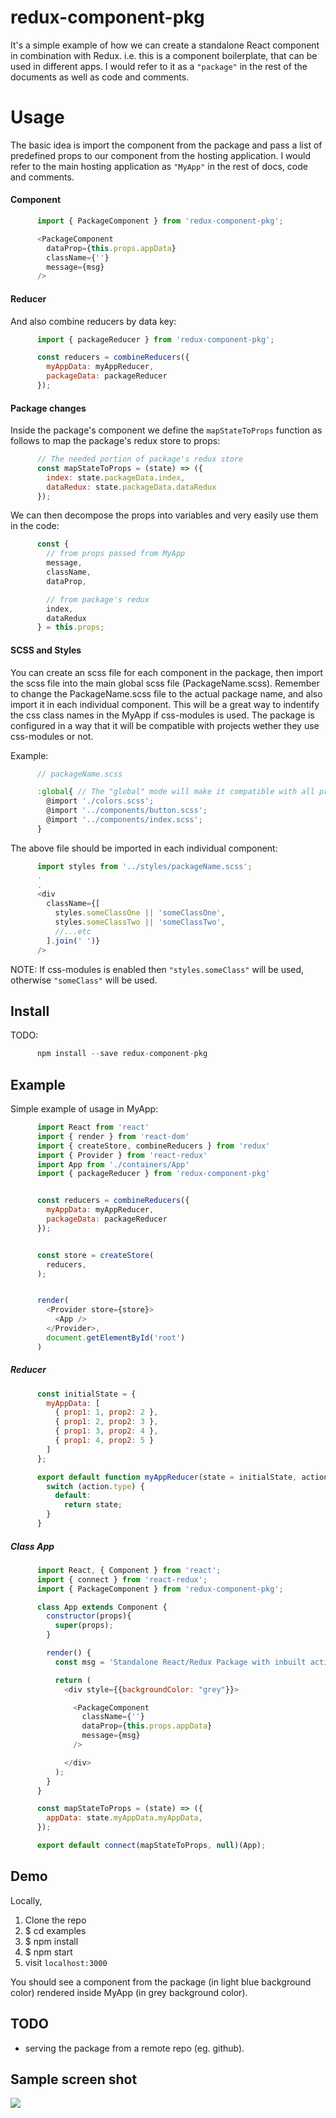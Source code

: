 # redux-component-pkg

It's a simple example of how we can create a standalone React component in combination with Redux. i.e. this is a component boilerplate, that can be used in different apps. I would refer to it as a ```"package"``` in the rest of the documents as well as code and comments.

# Usage
The basic idea is import the component from the package and pass a list of predefined props to our component from the hosting application. I would refer to the main hosting application as ```"MyApp"``` in the rest of docs, code and comments.


#### Component
```js
      import { PackageComponent } from 'redux-component-pkg';

      <PackageComponent
        dataProp={this.props.appData}
        className={''}
        message={msg}
      />

```

#### Reducer
And also combine reducers by data key:

```js
      import { packageReducer } from 'redux-component-pkg';

      const reducers = combineReducers({
        myAppData: myAppReducer,
        packageData: packageReducer
      });

```

#### Package changes
Inside the package's component we define the `mapStateToProps` function as follows to map the package's redux store to props:

```js
      // The needed portion of package's redux store
      const mapStateToProps = (state) => ({
        index: state.packageData.index,
        dataRedux: state.packageData.dataRedux
      });
```

We can then decompose the props into variables and very easily use them in the code:

```js
      const {
        // from props passed from MyApp
        message,
        className,
        dataProp,

        // from package's redux
        index,
        dataRedux
      } = this.props;
```

#### SCSS and Styles

You can create an scss file for each component in the package, then import the scss file into the main global scss file (PackageName.scss).
Remember to change the PackageName.scss file to the actual package name, and also import it in each individual component. This will be a great way to indentify the css class names in the MyApp if css-modules is used. The package is configured in a way that it will be compatible with projects wether they use css-modules or not.

Example:

```js
      // packageName.scss

      :global{ // The "global" mode will make it compatible with all projects.
        @import './colors.scss';
        @import '../components/button.scss';
        @import '../components/index.scss';
      }

```

The above file should be imported in each individual component:

```js
      import styles from '../styles/packageName.scss';
      .
      .
      <div
        className={[
          styles.someClassOne || 'someClassOne',
          styles.someClassTwo || 'someClassTwo',
          //...etc
        ].join(' ')}
      />
```

NOTE: If css-modules is enabled then ```"styles.someClass"``` will be used, otherwise ```"someClass"``` will be used.


## Install

TODO:
```js
      npm install --save redux-component-pkg
```

## Example

Simple example of usage in MyApp:

```js
      import React from 'react'
      import { render } from 'react-dom'
      import { createStore, combineReducers } from 'redux'
      import { Provider } from 'react-redux'
      import App from './containers/App'
      import { packageReducer } from 'redux-component-pkg'


      const reducers = combineReducers({
        myAppData: myAppReducer,
        packageData: packageReducer
      });


      const store = createStore(
        reducers,
      );


      render(
        <Provider store={store}>
          <App />
        </Provider>,
        document.getElementById('root')
      )
```
##### Reducer

```js
      const initialState = {
        myAppData: [
          { prop1: 1, prop2: 2 },
          { prop1: 2, prop2: 3 },
          { prop1: 3, prop2: 4 },
          { prop1: 4, prop2: 5 }
        ]
      };

      export default function myAppReducer(state = initialState, action) {
        switch (action.type) {
          default:
            return state;
        }
      }
```

##### Class App
```js
      import React, { Component } from 'react';
      import { connect } from 'react-redux';
      import { PackageComponent } from 'redux-component-pkg';

      class App extends Component {
        constructor(props){
          super(props);
        }

        render() {
          const msg = 'Standalone React/Redux Package with inbuilt actions and reducer';

          return (
            <div style={{backgroundColor: "grey"}}>

              <PackageComponent
                className={''}
                dataProp={this.props.appData}
                message={msg}
              />

            </div>
          );
        }
      }

      const mapStateToProps = (state) => ({
        appData: state.myAppData.myAppData,
      });

      export default connect(mapStateToProps, null)(App);
```

## Demo
Locally,

1. Clone the repo
2. $ cd examples
2. $ npm install
3. $ npm start
4. visit `localhost:3000`

You should see a component from the package (in light blue background color) rendered inside MyApp (in grey background color).

## TODO
- serving the package from a remote repo (eg. github).

## Sample screen shot
![](http://oi64.tinypic.com/imjjm9.jpg)
